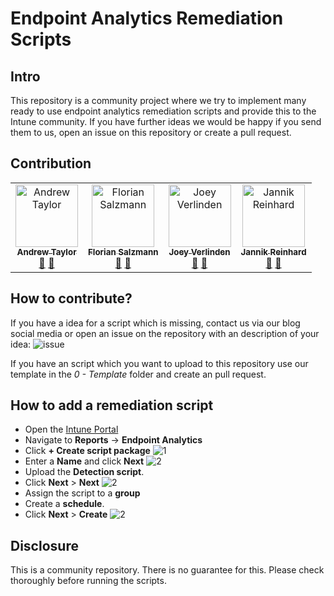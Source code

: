 # Endpoint Analytics Remediation Scripts

## Intro
This repository is a community project where we try to implement many ready to use endpoint analytics remediation scripts and provide this to the Intune community. If you have further ideas we would be happy if you send them to us, open an issue on this repository or create a pull request.

## Contribution
<table>
  <tbody>
    <tr>
        <td align="center"><a href="https://github.com/andrew-s-taylor"><img src="https://avatars.githubusercontent.com/u/59832110?v=4" width="100px;" alt="Andrew Taylor"/><br /><sub><b>Andrew Taylor</b></sub></a><br /><a href="https://twitter.com/AndrewTaylor_2" title="Twitter">💬</a> <a href="https://www.linkedin.com/in/andrew-taylor-41707916/" title="LinkedIn">💬</a></td>
        <td align="center"><a href="https://github.com/FlorianSLZ"><img src="https://avatars.githubusercontent.com/u/38555854?v=4" width="100px;" alt="Florian Salzmann"/><br /><sub><b>Florian Salzmann</b></sub></a><br /><a href="https://twitter.com/FlorianSLZ/" title="Twitter">💬</a> <a href="https://www.linkedin.com/in/fsalzmann/" title="LinkedIn">💬</a></td>
        <td align="center"><a href="https://github.com/j0eyv"><img src="https://avatars.githubusercontent.com/u/41282854?v=4" width="100px;" alt="Joey Verlinden"/><br /><sub><b>Joey Verlinden</b></sub></a><br /><a href="https://twitter.com/jvldn1" title="Twitter">💬</a> <a href="https://www.linkedin.com/in/joeyverlinden/" title="LinkedIn">💬</a></td>
        <td align="center"><a href="https://github.com/JayRHa"><img src="https://avatars.githubusercontent.com/u/73911860?v=4" width="100px;" alt="Jannik Reinhard"/><br /><sub><b>Jannik Reinhard</b></sub></a><br /><a href="https://twitter.com/jannik_reinhard" title="Twitter">💬</a> <a href="https://www.linkedin.com/in/jannik-r/" title="LinkedIn">💬</a></td>
  </tbody>
</table>

## How to contribute?
If you have a idea for a script which is missing, contact us via our blog social media or open an issue on the repository with an description of your idea:
![issue](https://github.com/JayRHa/EndpointAnalyticsRemediationScripts/blob/main/.images/submitIdea.png)

If you have an script which you want to upload to this repository use our template in the *0 - Template* folder and create an pull request.

## How to add a remediation script
- Open the [Intune Portal](https://endpoint.microsoft.com/)
- Navigate to **Reports** -> **Endpoint Analytics**
- Click **+ Create script package**
![1](https://github.com/JayRHa/EndpointAnalyticsRemediationScripts/blob/main/.images/1.webp)
- Enter a **Name** and click **Next**
![2](https://github.com/JayRHa/EndpointAnalyticsRemediationScripts/blob/main/.images/2.webp)
- Upload the **Detection script**. 
- Click **Next** > **Next**
![2](https://github.com/JayRHa/EndpointAnalyticsRemediationScripts/blob/main/.images/3.webp)
- Assign the script to a **group**
- Create a **schedule**.
- Click **Next** > **Create**
![2](https://github.com/JayRHa/EndpointAnalyticsRemediationScripts/blob/main/.images/4.webp)

## Disclosure
This is a community repository. There is no guarantee for this. Please check thoroughly before running the scripts.

